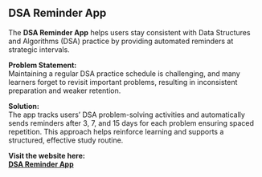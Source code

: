 ## DSA Reminder App

The **DSA Reminder App** helps users stay consistent with Data Structures and Algorithms (DSA) practice by providing automated reminders at strategic intervals. 

**Problem Statement:**  
Maintaining a regular DSA practice schedule is challenging, and many learners forget to revisit important problems, resulting in inconsistent preparation and weaker retention.

**Solution:**  
The app tracks users’ DSA problem-solving activities and automatically sends reminders after 3, 7, and 15 days for each problem ensuring spaced repetition. This approach helps reinforce learning and supports a structured, effective study routine.

**Visit the website here:**  
**[DSA Reminder App](https://dsa-reminder-app.onrender.com)**
